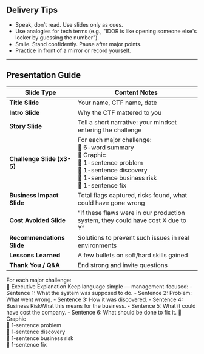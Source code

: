 ## Delivery Tips

- Speak, don’t read. Use slides only as cues.
- Use analogies for tech terms (e.g., "IDOR is like opening someone else's locker by guessing the number").
- Smile. Stand confidently. Pause after major points.
- Practice in front of a mirror or record yourself.

---
## Presentation Guide

| Slide Type                 | Content Notes                                                                                                                                                                    |
| -------------------------- | -------------------------------------------------------------------------------------------------------------------------------------------------------------------------------- |
| **Title Slide**            | Your name, CTF name, date                                                                                                                                                        |
| **Intro Slide**            | Why the CTF mattered to you                                                                                                                                                      |
| **Story Slide**            | Tell a short narrative: your mindset entering the challenge                                                                                                                      |
| **Challenge Slide (x3-5)** | For each major challenge:  <br>🔹 6-word summary  <br>🔹 Graphic  <br>🔹 1-sentence problem  <br>🔹 1-sentence discovery  <br>🔹 1-sentence business risk  <br>🔹 1-sentence fix |
| **Business Impact Slide**  | Total flags captured, risks found, what could have gone wrong                                                                                                                    |
| **Cost Avoided Slide**     | “If these flaws were in our production system, they could have cost X due to Y”                                                                                                  |
| **Recommendations Slide**  | Solutions to prevent such issues in real environments                                                                                                                            |
| **Lessons Learned**        | A few bullets on soft/hard skills gained                                                                                                                                         |
| **Thank You / Q&A**        | End strong and invite questions                                                                                                                                                  |
For each major challenge:  
🔹 Executive Explanation
	Keep language simple — management-focused:
	- Sentence 1: What the system was supposed to do.
	- Sentence 2: Problem: What went wrong.
	- Sentence 3: How it was discovered.
	- Sentence 4: Business RiskWhat this means for the business.
	- Sentence 5: What it could have cost the company.
	- Sentence 6: What should be done to fix it.
🔹 Graphic  
🔹 1-sentence problem  
🔹 1-sentence discovery  
🔹 1-sentence business risk  
🔹 1-sentence fix